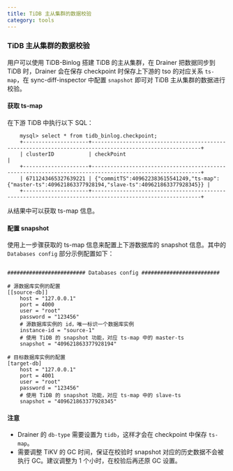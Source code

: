 ```yaml
---
title: TiDB 主从集群的数据校验
category: tools
---
```


### TiDB 主从集群的数据校验

用户可以使用 TiDB-Binlog 搭建 TiDB 的主从集群，在 Drainer 把数据同步到 TiDB 时，Drainer 会在保存 checkpoint 时保存上下游的 tso 的对应关系 `ts-map`，在 sync-diff-inspector 中配置 `snapshot` 即可对 TiDB 主从集群的数据进行校验。

#### 获取 ts-map

在下游 TiDB 中执行以下 SQL：

```
    mysql> select * from tidb_binlog.checkpoint;
    +---------------------+---------------------------------------------------------------------------------------------------------+
    | clusterID           | checkPoint                                                                                              |
    +---------------------+---------------------------------------------------------------------------------------------------------+
    | 6711243465327639221 | {"commitTS":409622383615541249,"ts-map":{"master-ts":409621863377928194,"slave-ts":409621863377928345}} |
    +---------------------+---------------------------------------------------------------------------------------------------------+
```

从结果中可以获取 ts-map 信息。

#### 配置 snapshot

使用上一步骤获取的 ts-map 信息来配置上下游数据库的 snapshot 信息。其中的 `Databases config` 部分示例配置如下：

```

######################### Databases config #########################

# 源数据库实例的配置
[[source-db]]
    host = "127.0.0.1"
    port = 4000
    user = "root"
    password = "123456"
    # 源数据库实例的 id，唯一标识一个数据库实例
    instance-id = "source-1"
    # 使用 TiDB 的 snapshot 功能，对应 ts-map 中的 master-ts
    snapshot = "409621863377928194"

# 目标数据库实例的配置
[target-db]
    host = "127.0.0.1"
    port = 4001
    user = "root"
    password = "123456"
    # 使用 TiDB 的 snapshot 功能，对应 ts-map 中的 slave-ts
    snapshot = "409621863377928345"
```

#### 注意

- Drainer 的 `db-type` 需要设置为 `tidb`，这样才会在 checkpoint 中保存 `ts-map`。
- 需要调整 TiKV 的 GC 时间，保证在校验时 snapshot 对应的历史数据不会被执行 GC。建议调整为 1 个小时，在校验后再还原 GC 设置。
